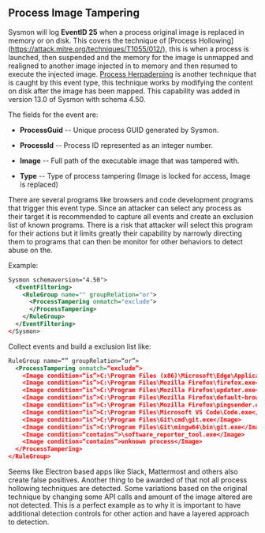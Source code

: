 Process Image Tampering
-----------------------

Sysmon will log **EventID 25** when a process original image is replaced in memory or on disk. This covers the technique of [Process Hollowing] (https://attack.mitre.org/techniques/T1055/012/), this is when a process is launched, then suspended and the memory for the image is unmapped and realigned to another image injected in to memory and then resumed to execute the injected image. [Process Herpaderping](https://jxy-s.github.io/herpaderping/) is another technique that is caught by this event type, this technique works by modifying the content on disk after the image has been mapped. This capability was added in version 13.0 of Sysmon with schema 4.50.

The fields for the event are:

* **ProcessGuid** -- Unique process GUID generated by Sysmon.

* **ProcessId** -- Process ID represented as an integer number.

* **Image** -- Full path of the executable image that was tampered with.

* **Type** -- Type of process tampering (Image is locked for access, Image is replaced)

There are several programs like browsers and code development programs that trigger this event type. Since an attacker can select any process as their target it is recommended to capture all events and create an exclusion list of known programs. There is a risk that attacker will select this program for their actions but it limits greatly their capability by narrowly directing them to programs that can then be monitor for other behaviors to detect abuse on the.

Example:

```xml
Sysmon schemaversion="4.50">
  <EventFiltering>
    <RuleGroup name="" groupRelation="or">
      <ProcessTampering onmatch="exclude">
      </ProcessTampering>
    </RuleGroup>
  </EventFiltering>
</Sysmon>

```

Collect events and build a exclusion list like:

```xml
RuleGroup name=“” groupRelation=“or”>
  <ProcessTampering onmatch=“exclude”>
    <Image condition=“is”>C:\Program Files (x86)\Microsoft\Edge\Application\msedge.exe</Image>
    <Image condition=“is”>C:\Program Files\Mozilla Firefox\firefox.exe</Image>
    <Image condition=“is”>C:\Program Files\Mozilla Firefox\updater.exe</Image>
    <Image condition=“is”>C:\Program Files\Mozilla Firefox\default-browser-agent.exe</Image>
    <Image condition=“is”>C:\Program Files\Mozilla Firefox\pingsender.exe</Image>
    <Image condition=“is”>C:\Program Files\Microsoft VS Code\Code.exe</Image>
    <Image condition=“is”>C:\Program Files\Git\cmd\git.exe</Image>
    <Image condition=“is”>C:\Program Files\Git\mingw64\bin\git.exe</Image>
    <Image condition=“contains”>\software_reporter_tool.exe</Image>
    <Image condition=“contains”>unknown process</Image>
  </ProcessTampering>
</RuleGroup>
```

Seems like Electron based apps like Slack, Mattermost and others also create false positives. Another thing to be awarded of that not all process hollowing techniques are detected. Some variations based on the original technique by changing some API calls and amount of the image altered are not detected. This is a perfect example as to why it is important to have additional detection controls for other action and have a layered approach to detection.
